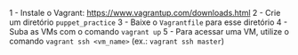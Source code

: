 1 - Instale o Vagrant: https://www.vagrantup.com/downloads.html
2 - Crie um diretório `puppet_practice`
3 - Baixe o `Vagrantfile` para esse diretório
4 - Suba as VMs com o comando `vagrant up`
5 - Para acessar uma VM, utilize o comando `vagrant ssh <vm_name>` (ex.: `vagrant ssh master`)
